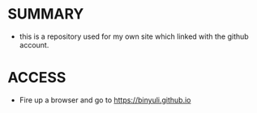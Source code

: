 # SUMMARY
* this is a repository used for my own site which linked with the github account.
# ACCESS
* Fire up a browser and go to https://binyuli.github.io
